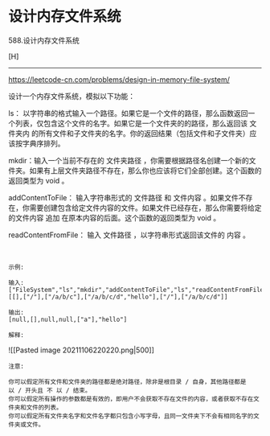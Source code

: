 # 设计内存文件系统

588.设计内存文件系统

[H]

---

https://leetcode-cn.com/problems/design-in-memory-file-system/


设计一个内存文件系统，模拟以下功能：

ls： 以字符串的格式输入一个路径。如果它是一个文件的路径，那么函数返回一个列表，仅包含这个文件的名字。如果它是一个文件夹的的路径，那么返回该 文件夹内 的所有文件和子文件夹的名字。你的返回结果（包括文件和子文件夹）应该按字典序排列。

mkdir：输入一个当前不存在的 文件夹路径 ，你需要根据路径名创建一个新的文件夹。如果有上层文件夹路径不存在，那么你也应该将它们全部创建。这个函数的返回类型为 void 。

addContentToFile： 输入字符串形式的 文件路径 和 文件内容 。如果文件不存在，你需要创建包含给定文件内容的文件。如果文件已经存在，那么你需要将给定的文件内容 追加 在原本内容的后面。这个函数的返回类型为 void 。

readContentFromFile： 输入 文件路径 ，以字符串形式返回该文件的 内容 。

 
```
示例:

输入: 
["FileSystem","ls","mkdir","addContentToFile","ls","readContentFromFile"]
[[],["/"],["/a/b/c"],["/a/b/c/d","hello"],["/"],["/a/b/c/d"]]

输出:
[null,[],null,null,["a"],"hello"]

解释:
```
![[Pasted image 20211106220220.png|500]]
```
注意:

你可以假定所有文件和文件夹的路径都是绝对路径，除非是根目录 / 自身，其他路径都是以 / 开头且 不 以 / 结束。
你可以假定所有操作的参数都是有效的，即用户不会获取不存在文件的内容，或者获取不存在文件夹和文件的列表。
你可以假定所有文件夹名字和文件名字都只包含小写字母，且同一文件夹下不会有相同名字的文件夹或文件。
```